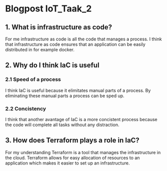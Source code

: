 # Blogpost IoT_Taak_2

## 1. What is infrastructure as code?
For me infrastructure as code is all the code that manages a process. I think that infrastructure as code ensures that an application can be easily distributed in for example docker.

## 2. Why do I think IaC is useful

### 2.1 Speed of a process
I think IaC is useful because it elimitates manual parts of a process. By eliminating these manual parts a process can be sped up. 

### 2.2 Concistency
I think that another avantage of IaC is a more concistent process because the code will complete all tasks without any distraction.

## 3. How does Terraform plays a role in IaC?
For my understanding Terraform is a tool that manages the infrastructure in the cloud. Terraform allows for easy allocation of resources to an application which makes it easier to set up an infrastructure.
